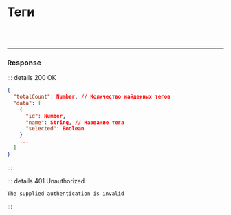 # Теги

<br>

<request-block name="tags" />

<br>

---

### Response

::: details 200 OK
```json
{
  "totalCount": Number, // Количество найденных тегов
  "data": [
    {
      "id": Number,
      "name": String, // Название тега
      "selected": Boolean
    }
    ...
  ]
}
```
:::

::: details 401 Unauthorized
```
The supplied authentication is invalid
```
:::